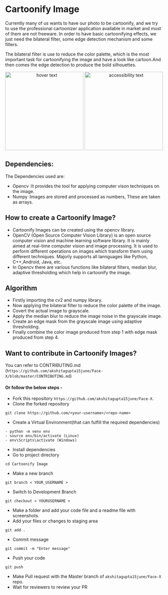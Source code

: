 # Cartoonify Image 
Currently many of us wants to have our photo to be cartoonify, and we try to use the professional cartoonizer application available in market and most of them are not freeware. In order to have basic cartoonifying effects, we just need the bilateral filter, some edge detection mechanism and some filters. 

The bilateral filter is use to reduce the color palette, which is the most important task for cartoonifying the image and have a look like cartoon.And then comes the edge detection to produce the bold silhouettes.

<p align="center">
  <img src="logo\original.jpeg" width="250" title="hover text">
  <img src="logo\cartoonified.png" width="250" alt="accessibility text">
</p>

## Dependencies:

The Dependencies used are:

- Opencv :It provides the tool for applying computer vison techniques on the image.
- Numpy :Images are stored and processed as numbers, These are taken as arrays.

## How to create a Cartoonify Image?
- Cartoonify Images can be created using the opencv library.
- OpenCV (Open Source Computer Vision Library) is an open source computer vision and machine learning software library. It is mainly aimed at real-time computer vision and image processing. It is used to perform different operations on images which transform them using different techniques. Majorly supports all lannguages like Python, C++,Android, Java, etc.
- In Opencv there are various functions like bilateral filters, median blur, adaptive thresholding which help in cartoonify the image.

## Algorithm
- Firstly importing the cv2 and numpy library.
- Now applying the bilateral filter to reduce the color palette of the image.
- Covert the actual image to grayscale.
- Apply the median blur to reduce the image noise in the grayscale image.
- Create an edge mask from the grayscale image using adaptive thresholding.
- Finally combine the color image produced from step 1 with edge mask produced from step 4.


## Want to contribute in Cartoonify Images?
 You can refer to CONTRIBUTING.md (`https://github.com/akshitagupta15june/Face-X/blob/master/CONTRIBUTING.md`)
#### Or follow the below steps - 
- Fork this repository `https://github.com/akshitagupta15june/Face-X`. 
- Clone the forked repository
``` 
git clone https://github.com/<your-username>/<repo-name> 
```
- Create a Virtual Environment(that can fulfill the required dependencies)
```
- python -m venv env
- source env/bin/activate (Linux)
- env\Scripts\activate (Windows)
```
- Install dependencies
- Go to project directory
``` 
cd Cartoonify Image
```
- Make a new branch
```
git branch < YOUR_USERNAME >
```
- Switch to Development Branch
```
git checkout < YOURUSERNAME >
```
- Make a folder and add your code file and a readme file with screenshots.
- Add your files or changes to staging area
```
git add .
```
- Commit message
```
git commit -m "Enter message"
```
- Push your code
``` 
git push
```
- Make Pull request with the Master branch of `akshitagupta15june/Face-X` repo.
- Wait for reviewers to review your PR
